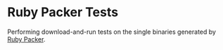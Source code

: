 # Ruby Packer Tests

Performing download-and-run tests on the single binaries generated by [Ruby Packer](https://github.com/pmq20/ruby-packer).
